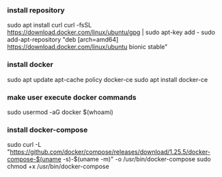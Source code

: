 ### install repository
sudo apt install curl
curl -fsSL https://download.docker.com/linux/ubuntu/gpg | sudo apt-key add -
sudo add-apt-repository "deb [arch=amd64] https://download.docker.com/linux/ubuntu bionic stable"

### install docker
sudo apt update
apt-cache policy docker-ce
sudo apt install docker-ce

### make user execute docker commands
sudo usermod -aG docker $(whoami)

### install docker-compose
sudo curl -L "https://github.com/docker/compose/releases/download/1.25.5/docker-compose-$(uname -s)-$(uname -m)" -o /usr/bin/docker-compose
sudo chmod +x /usr/bin/docker-compose
